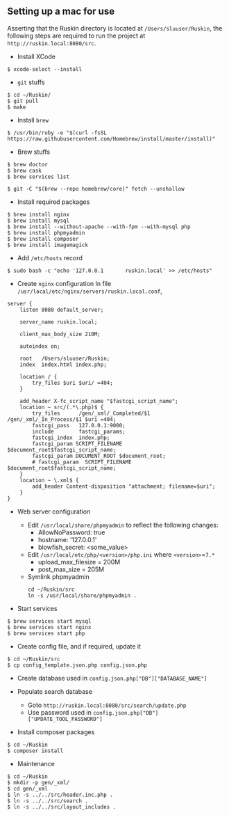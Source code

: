 ## Setting up a mac for use
Asserting that the Ruskin directory is located at `/Users/sluuser/Ruskin`, the following steps are required to run the project at `http://ruskin.local:8080/src`.

* Install XCode
```
$ xcode-select --install
```

* `git` stuffs
```
$ cd ~/Ruskin/
$ git pull
$ make
```

* Install `brew`
```
$ /usr/bin/ruby -e "$(curl -fsSL https://raw.githubusercontent.com/Homebrew/install/master/install)"
```

* Brew stuffs
```
$ brew doctor
$ brew cask
$ brew services list

$ git -C "$(brew --repo homebrew/core)" fetch --unshallow
```

* Install required packages
```
$ brew install nginx
$ brew install mysql
$ brew install --without-apache --with-fpm --with-mysql php
$ brew install phpmyadmin
$ brew install composer
$ brew install imagemagick
```

* Add `/etc/hosts` record
```
$ sudo bash -c "echo '127.0.0.1       ruskin.local' >> /etc/hosts"
```

* Create `nginx` configuration
In file `/usr/local/etc/nginx/servers/ruskin.local.conf`,
```
server {
    listen 8080 default_server;

    server_name ruskin.local;
    
    client_max_body_size 210M;

    autoindex on;

    root   /Users/sluuser/Ruskin;
    index  index.html index.php;

    location / {
        try_files $uri $uri/ =404;
    }
    
    add_header X-fc_script_name "$fastcgi_script_name";
    location ~ src/(.*\.php)$ {
        try_files      /gen/_xml/_Completed/$1 /gen/_xml/_In_Process/$1 $uri =404;
        fastcgi_pass   127.0.0.1:9000;
        include        fastcgi_params;
        fastcgi_index  index.php;
        fastcgi_param SCRIPT_FILENAME $document_root$fastcgi_script_name;
        fastcgi_param DOCUMENT_ROOT $document_root;
        # fastcgi_param  SCRIPT_FILENAME $document_root$fastcgi_script_name;
    }
    location ~ \.xml$ {
        add_header Content-disposition "attachment; filename=$uri";
    }
}

```

* Web server configuration
  * Edit `/usr/local/share/phpmyadmin` to reflect the following changes:
    * AllowNoPassword: true
    * hostname: '127.0.0.1'
    * blowfish_secret: <some_value>
  * Edit `/usr/local/etc/php/<version>/php.ini` where `<version>`=`7.*`
    * upload_max_filesize = 200M
    * post_max_size = 205M
  * Symlink phpmyadmin
    ```
    cd ~/Ruskin/src
    ln -s /usr/local/share/phpmyadmin .
    ```

* Start services
```
$ brew services start mysql
$ brew services start nginx
$ brew services start php
```

* Create config file, and if required, update it
```
$ cd ~/Ruskin/src
$ cp config_template.json.php config.json.php
```

* Create database used in `config.json.php["DB"]["DATABASE_NAME"]`

* Populate search database
  * Goto `http://ruskin.local:8080/src/search/update.php`
  * Use password used in `config.json.php["DB"]["UPDATE_TOOL_PASSWORD"]`

* Install composer packages
```
$ cd ~/Ruskin
$ composer install
```

* Maintenance
```
$ cd ~/Ruskin
$ mkdir -p gen/_xml/
$ cd gen/_xml
$ ln -s ../../src/header.inc.php .
$ ln -s ../../src/search .
$ ln -s ../../src/layout_includes .
```
